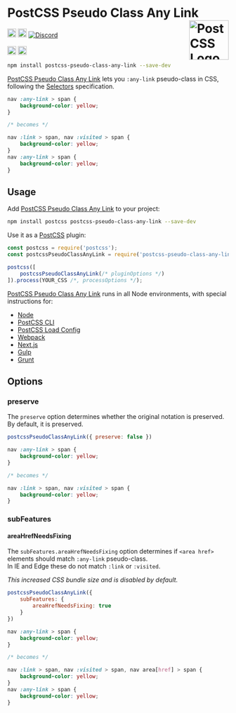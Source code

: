 # PostCSS Pseudo Class Any Link [<img src="https://postcss.github.io/postcss/logo.svg" alt="PostCSS Logo" width="90" height="90" align="right">][PostCSS]

[<img alt="npm version" src="https://img.shields.io/npm/v/postcss-pseudo-class-any-link.svg" height="20">][npm-url] [<img alt="Build Status" src="https://github.com/csstools/postcss-plugins/workflows/test/badge.svg" height="20">][cli-url] [<img alt="Discord" src="https://shields.io/badge/Discord-5865F2?logo=discord&logoColor=white">][discord]<br><br>[<img alt="Baseline Status" src="https://cssdb.org/images/badges-baseline/any-link-pseudo-class.svg" height="20">][css-url] [<img alt="CSS Standard Status" src="https://cssdb.org/images/badges/any-link-pseudo-class.svg" height="20">][css-url] 

```bash
npm install postcss-pseudo-class-any-link --save-dev
```

[PostCSS Pseudo Class Any Link] lets you `:any-link` pseudo-class in CSS,
following the [Selectors] specification.

```css
nav :any-link > span {
	background-color: yellow;
}

/* becomes */

nav :link > span, nav :visited > span {
	background-color: yellow;
}
nav :any-link > span {
	background-color: yellow;
}
```

## Usage

Add [PostCSS Pseudo Class Any Link] to your project:

```bash
npm install postcss postcss-pseudo-class-any-link --save-dev
```

Use it as a [PostCSS] plugin:

```js
const postcss = require('postcss');
const postcssPseudoClassAnyLink = require('postcss-pseudo-class-any-link');

postcss([
	postcssPseudoClassAnyLink(/* pluginOptions */)
]).process(YOUR_CSS /*, processOptions */);
```

[PostCSS Pseudo Class Any Link] runs in all Node environments, with special
instructions for:

- [Node](INSTALL.md#node)
- [PostCSS CLI](INSTALL.md#postcss-cli)
- [PostCSS Load Config](INSTALL.md#postcss-load-config)
- [Webpack](INSTALL.md#webpack)
- [Next.js](INSTALL.md#nextjs)
- [Gulp](INSTALL.md#gulp)
- [Grunt](INSTALL.md#grunt)

## Options

### preserve

The `preserve` option determines whether the original notation
is preserved. By default, it is preserved.

```js
postcssPseudoClassAnyLink({ preserve: false })
```

```css
nav :any-link > span {
	background-color: yellow;
}

/* becomes */

nav :link > span, nav :visited > span {
	background-color: yellow;
}
```

### subFeatures

#### areaHrefNeedsFixing

The `subFeatures.areaHrefNeedsFixing` option determines if `<area href>` elements should match `:any-link` pseudo-class.<br>
In IE and Edge these do not match `:link` or `:visited`.

_This increased CSS bundle size and is disabled by default._

```js
postcssPseudoClassAnyLink({
	subFeatures: {
		areaHrefNeedsFixing: true
	}
})
```

```css
nav :any-link > span {
	background-color: yellow;
}

/* becomes */

nav :link > span, nav :visited > span, nav area[href] > span {
	background-color: yellow;
}
nav :any-link > span {
	background-color: yellow;
}
```

[cli-url]: https://github.com/csstools/postcss-plugins/actions/workflows/test.yml?query=workflow/test
[css-url]: https://cssdb.org/#any-link-pseudo-class
[discord]: https://discord.gg/bUadyRwkJS
[npm-url]: https://www.npmjs.com/package/postcss-pseudo-class-any-link

[PostCSS]: https://github.com/postcss/postcss
[PostCSS Pseudo Class Any Link]: https://github.com/csstools/postcss-plugins/tree/main/plugins/postcss-pseudo-class-any-link
[Selectors]: https://www.w3.org/TR/selectors-4/#the-any-link-pseudo
